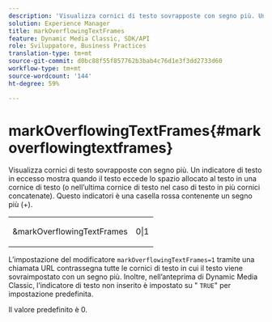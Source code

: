 ```yaml
---
description: 'Visualizza cornici di testo sovrapposte con segno più. Un indicatore di testo in eccesso mostra quando il testo eccede lo spazio allocato al testo in una cornice di testo (o nell’ultima cornice di testo nel caso di testo in più cornici concatenate). Questo indicatori è una casella rossa contenente un segno più (+). '
solution: Experience Manager
title: markOverflowingTextFrames
feature: Dynamic Media Classic, SDK/API
role: Sviluppatore, Business Practices
translation-type: tm+mt
source-git-commit: d0bc88f55f857762b3bab4c76d1e3f3dd2733d60
workflow-type: tm+mt
source-wordcount: '144'
ht-degree: 59%

---
```



# markOverflowingTextFrames{#markoverflowingtextframes}

Visualizza cornici di testo sovrapposte con segno più. Un indicatore di testo in eccesso mostra quando il testo eccede lo spazio allocato al testo in una cornice di testo (o nell’ultima cornice di testo nel caso di testo in più cornici concatenate). Questo indicatori è una casella rossa contenente un segno più (+). 

<table id="simpletable_F17FD29EB52043BF9000923ED5195A26"> 
 <tr class="strow"> 
  <td class="stentry"> <p><span class="codeph"> &amp;markOverflowingTextFrames</span> </p> </td> 
  <td class="stentry"> <p>0|1 </p></td> 
 </tr> 
</table>

L’impostazione del modificatore `markOverflowingTextFrames=1` tramite una chiamata URL contrassegna tutte le cornici di testo in cui il testo viene sovraimpostato con un segno più. Inoltre, nell’anteprima di Dynamic Media Classic, l’indicatore di testo non inserito è impostato su &quot; `TRUE`&quot; per impostazione predefinita.

Il valore predefinito è 0.
